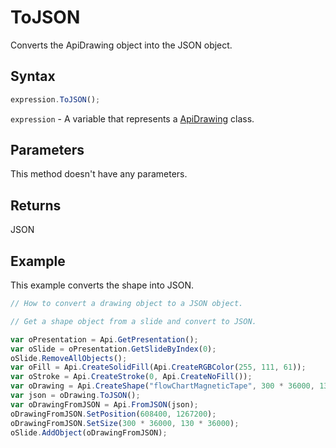# ToJSON

Converts the ApiDrawing object into the JSON object.

## Syntax

```javascript
expression.ToJSON();
```

`expression` - A variable that represents a [ApiDrawing](../ApiDrawing.md) class.

## Parameters

This method doesn't have any parameters.

## Returns

JSON

## Example

This example converts the shape into JSON.

```javascript editor-pptx
// How to convert a drawing object to a JSON object.

// Get a shape object from a slide and convert to JSON.

var oPresentation = Api.GetPresentation();
var oSlide = oPresentation.GetSlideByIndex(0);
oSlide.RemoveAllObjects();
var oFill = Api.CreateSolidFill(Api.CreateRGBColor(255, 111, 61));
var oStroke = Api.CreateStroke(0, Api.CreateNoFill());
var oDrawing = Api.CreateShape("flowChartMagneticTape", 300 * 36000, 130 * 36000, oFill, oStroke);
var json = oDrawing.ToJSON();
var oDrawingFromJSON = Api.FromJSON(json);
oDrawingFromJSON.SetPosition(608400, 1267200);
oDrawingFromJSON.SetSize(300 * 36000, 130 * 36000);
oSlide.AddObject(oDrawingFromJSON);
```
